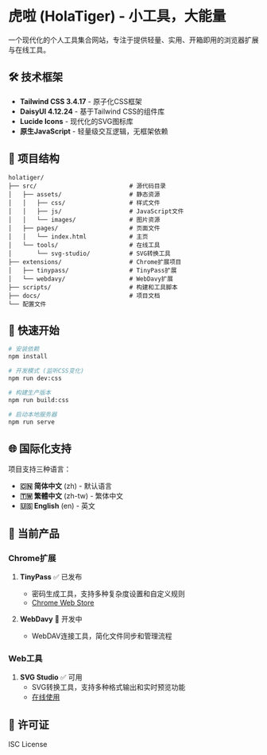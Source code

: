# 虎啦 (HolaTiger) - 小工具，大能量

一个现代化的个人工具集合网站，专注于提供轻量、实用、开箱即用的浏览器扩展与在线工具。

## 🛠️ 技术框架

- **Tailwind CSS 3.4.17** - 原子化CSS框架
- **DaisyUI 4.12.24** - 基于Tailwind CSS的组件库
- **Lucide Icons** - 现代化的SVG图标库
- **原生JavaScript** - 轻量级交互逻辑，无框架依赖

## 📁 项目结构

```
holatiger/
├── src/                          # 源代码目录
│   ├── assets/                   # 静态资源
│   │   ├── css/                  # 样式文件
│   │   ├── js/                   # JavaScript文件
│   │   └── images/               # 图片资源
│   ├── pages/                    # 页面文件
│   │   └── index.html            # 主页
│   └── tools/                    # 在线工具
│       └── svg-studio/           # SVG转换工具
├── extensions/                   # Chrome扩展项目
│   ├── tinypass/                 # TinyPass扩展
│   └── webdavy/                  # WebDavy扩展
├── scripts/                      # 构建和工具脚本
├── docs/                         # 项目文档
└── 配置文件
```

## 🚀 快速开始

```bash
# 安装依赖
npm install

# 开发模式 (监听CSS变化)
npm run dev:css

# 构建生产版本
npm run build:css

# 启动本地服务器
npm run serve
```

## 🌐 国际化支持

项目支持三种语言：
- **🇨🇳 简体中文** (zh) - 默认语言
- **🇹🇼 繁體中文** (zh-tw) - 繁体中文
- **🇺🇸 English** (en) - 英文

## 🚀 当前产品

### Chrome扩展
1. **TinyPass** ✅ 已发布
   - 密码生成工具，支持多种复杂度设置和自定义规则
   - [Chrome Web Store](https://chromewebstore.google.com/detail/tinypass/jjfmaihmmbclkonnkkipbplhklepopne)

2. **WebDavy** 🚧 开发中
   - WebDAV连接工具，简化文件同步和管理流程

### Web工具
1. **SVG Studio** ✅ 可用
   - SVG转换工具，支持多种格式输出和实时预览功能
   - [在线使用](./src/tools/svg-studio)

## 📄 许可证

ISC License